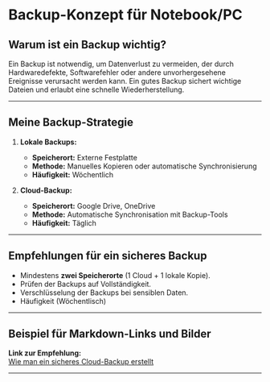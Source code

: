 
# Backup-Konzept für Notebook/PC

## Warum ist ein Backup wichtig?
Ein Backup ist notwendig, um Datenverlust zu vermeiden, der durch Hardwaredefekte, Softwarefehler oder andere unvorhergesehene Ereignisse verursacht werden kann. Ein gutes Backup sichert wichtige Dateien und erlaubt eine schnelle Wiederherstellung.

---

## Meine Backup-Strategie

1. **Lokale Backups:**
   - **Speicherort:** Externe Festplatte
   - **Methode:** Manuelles Kopieren oder automatische Synchronisierung
   - **Häufigkeit:** Wöchentlich  

2. **Cloud-Backup:**
   - **Speicherort:** Google Drive, OneDrive  
   - **Methode:** Automatische Synchronisation mit Backup-Tools
   - **Häufigkeit:** Täglich   

---

## Empfehlungen für ein sicheres Backup
- Mindestens **zwei Speicherorte** (1 Cloud + 1 lokale Kopie).  
- Prüfen der Backups auf Vollständigkeit.  
- Verschlüsselung der Backups bei sensiblen Daten.  
- Häufigkeit (Wöchentlisch)
---

## Beispiel für Markdown-Links und Bilder

**Link zur Empfehlung:**  
[Wie man ein sicheres Cloud-Backup erstellt](https://www.youtube.com/watch?v=0Y1AqUeAUhw)  


---

